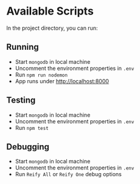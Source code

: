 # Available Scripts

In the project directory, you can run:

## Running

- Start `mongodb` in local machine
- Uncomment the environment properties in `.env`
- Run `npm run nodemon`
- App runs under [http://localhost:8000](http://localhost:8000)

## Testing

- Start `mongodb` in local machine
- Uncomment the environment properties in `.env`
- Run `npm test`

## Debugging

- Start `mongodb` in local machine
- Uncomment the environment properties in `.env`
- Run `Reify All` or `Reify One` debug options
